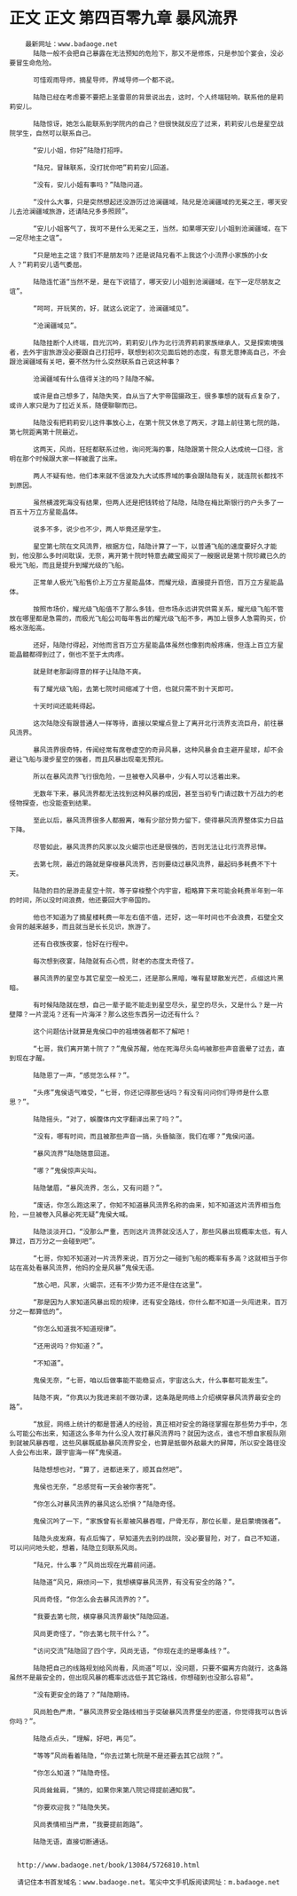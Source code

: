 # 正文 正文 第四百零九章 暴风流界
        最新网址：www.badaoge.net
          陆隐一般不会把自己暴露在无法预知的危险下，那又不是修炼，只是参加个宴会，没必要冒生命危险。
      
          可惜观雨导师，摘星导师，界域导师一个都不说。
      
          陆隐已经在考虑要不要把上圣雷恩的背景说出去，这时，个人终端轻响，联系他的是莉莉安儿。
      
          陆隐惊讶，她怎么能联系到学院内的自己？但很快就反应了过来，莉莉安儿也是星空战院学生，自然可以联系自己。
      
          “安儿小姐，你好”陆隐打招呼。
      
          “陆兄，冒昧联系，没打扰你吧”莉莉安儿回道。
      
          “没有，安儿小姐有事吗？”陆隐问道。
      
          “没什么大事，只是突然想起还没游历过沧澜疆域，陆兄是沧澜疆域的无冕之王，哪天安儿去沧澜疆域旅游，还请陆兄多多照顾”。
      
          “安儿小姐客气了，我可不是什么无冕之王，当然，如果哪天安儿小姐到沧澜疆域，在下一定尽地主之谊”。
      
          “只是地主之谊？我们不是朋友吗？还是说陆兄看不上我这个小流界小家族的小女人？”莉莉安儿语气委屈。
      
          陆隐连忙道“当然不是，是在下说错了，哪天安儿小姐到沧澜疆域，在下一定尽朋友之谊”。
      
          “呵呵，开玩笑的，好，就这么说定了，沧澜疆域见”。
      
          “沧澜疆域见”。
      
          陆隐挂断个人终端，目光沉吟，莉莉安儿作为北行流界莉莉家族继承人，又是探索境强者，去外宇宙旅游没必要跟自己打招呼，联想到初次见面后她的态度，有意无意捧高自己，不会跟沧澜疆域有关吧，要不然为什么突然联系自己说这种事？
      
          沧澜疆域有什么值得关注的吗？陆隐不解。
      
          或许是自己想多了，陆隐失笑，自从当了大宇帝国摄政王，很多事想的就有点复杂了，或许人家只是为了拉近关系，随便聊聊而已。
      
          陆隐没有把莉莉安儿这件事放心上，在第十院又休息了两天，才踏上前往第七院的路，第七院距离第十院最近。
      
          这两天，风尚，狂旺都联系过他，询问死海的事，陆隐跟第十院众人达成统一口径，言明在那个时候跟大家一样被震了出来。
      
          两人不疑有他，他们本来就不信波及九大试炼界域的事会跟陆隐有关，就连院长都找不到原因。
      
          虽然横渡死海没有结果，但两人还是把钱转给了陆隐，陆隐在梅比斯银行的户头多了一百五十万立方星能晶体。
      
          说多不多，说少也不少，两人毕竟还是学生。
      
          星空第七院在文风流界，根据方位，陆隐计算了一下，以普通飞船的速度要好久才能到，他没那么多时间耽误，无奈，离开第十院时特意去藏宝阁买了一艘据说是第十院珍藏已久的极光飞船，而且是提升到耀光级的飞船。
      
          正常单人极光飞船售价上万立方星能晶体，而耀光级，直接提升百倍，百万立方星能晶体。
      
          按照市场价，耀光级飞船值不了那么多钱，但市场永远讲究供需关系，耀光级飞船不管放在哪里都是急需的，而极光飞船公司每年售出的耀光级飞船不多，再加上很多人急需购买，价格水涨船高。
      
          还好，陆隐付得起，对他而言百万立方星能晶体虽然也像割肉般疼痛，但连上百立方星能晶髓都得到过了，倒也不至于太肉疼。
      
          就是财老那副得意的样子让陆隐不爽。
      
          有了耀光级飞船，去第七院时间缩减了十倍，也就只需不到十天即可。
      
          十天时间还能耗得起。
      
          这次陆隐没有跟普通人一样等待，直接以荣耀点登上了离开北行流界支流巨舟，前往暴风流界。
      
          暴风流界很奇特，传闻经常有席卷虚空的奇异风暴，这种风暴会自主避开星球，却不会避让飞船与漫步星空的强者，而且风暴出现毫无预兆。
      
          所以在暴风流界飞行很危险，一旦被卷入风暴中，少有人可以活着出来。
      
          无数年下来，暴风流界都无法找到这种风暴的成因，甚至当初专门请过数十万战力的老怪物探查，也没能查到结果。
      
          至此以后，暴风流界很多人都搬离，唯有少部分势力留下，使得暴风流界整体实力日益下降。
      
          尽管如此，暴风流界的风家以及火蝎宗也还是很强的，否则无法让北行流界忌惮。
      
          去第七院，最近的路就是穿梭暴风流界，否则要绕过暴风流界，最起码多耗费不下十天。
      
          陆隐的目的是游走星空十院，等于穿梭整个内宇宙，粗略算下来可能会耗费半年到一年的时间，所以没时间浪费，他还要回大宇帝国的。
      
          他也不知道为了摘星楼耗费一年左右值不值，还好，这一年时间也不会浪费，石壁全文会背的越来越多，而且就当是长长见识，旅游了。
      
          还有白夜族夜宴，恰好在行程中。
      
          每次想到夜宴，陆隐就有点心慌，财老的态度太奇怪了。
      
          暴风流界的星空与其它星空一般无二，还是那么黑暗，唯有星球散发光芒，点缀这片黑暗。
      
          有时候陆隐就在想，自己一辈子能不能走到星空尽头，星空的尽头，又是什么？是一片壁障？一片混沌？还有一片海洋？那么这些东西另一边还有什么？
      
          这个问题估计就算是鬼侯口中的祖境强者都不了解吧！
      
          “七哥，我们离开第十院了？”鬼侯苏醒，他在死海尽头岛屿被那些声音震晕了过去，直到现在才醒。
      
          陆隐恩了一声，“感觉怎么样？”。
      
          “头疼”鬼侯语气难受，“七哥，你还记得那些话吗？有没有问问你们导师是什么意思？”。
      
          陆隐摇头，“对了，蜈腹体内文字翻译出来了吗？”。
      
          “没有，哪有时间，而且被那些声音一搞，头昏脑涨，我们在哪？”鬼侯问道。
      
          “暴风流界”陆隐随意回道。
      
          “哪？”鬼侯惊声尖叫。
      
          陆隐皱眉，“暴风流界，怎么，又有问题？”。
      
          “废话，你怎么跑这来了，你知不知道暴风流界名称的由来，知不知道这片流界相当危险，一旦被卷入风暴必死无疑”鬼侯大喊。
      
          陆隐淡淡开口，“没那么严重，否则这片流界就没活人了，那些风暴出现概率太低，有人算过，百万分之一会碰到吧”。
      
          “七哥，你知不知道对一片流界来说，百万分之一碰到飞船的概率有多高？这就相当于你站在高处看暴风流界，他妈的全是风暴”鬼侯无语。
      
          “放心吧，风家，火蝎宗，还有不少势力还不是住在这里”。
      
          “那是因为人家知道风暴出现的规律，还有安全路线，你什么都不知道一头闯进来，百万分之一都算低的”。
      
          “你怎么知道我不知道规律”。
      
          “还用说吗？你知道？”。
      
          “不知道”。
      
          鬼侯无奈，“七哥，咱以后做事能不能稳妥点，宇宙这么大，什么事都可能发生”。
      
          陆隐不爽，“你真以为我进来前不做功课，这条路是网络上介绍横穿暴风流界最安全的路”。
      
          “放屁，网络上统计的都是普通人的经验，真正相对安全的路径掌握在那些势力手中，怎么可能公布出来，知道这么多年为什么没人攻打暴风流界吗？就因为这点，谁也不想自家舰队刚到就被风暴吞噬，这些风暴既威胁暴风流界安全，也算是抵御外敌最大的屏障，所以安全路径没人会公布出来，跟宇宙海一样”鬼侯道。
      
          陆隐想想也对，“算了，进都进来了，顺其自然吧”。
      
          鬼侯也无奈，“总感觉有一天会被你害死”。
      
          “你怎么对暴风流界的暴风这么恐惧？”陆隐奇怪。
      
          鬼侯沉吟了一下，“家族曾有长辈被风暴吞噬，尸骨无存，那位长辈，是启蒙境强者”。
      
          陆隐头皮发麻，有点后悔了，早知道先去别的战院，没必要冒险，对了，自己不知道，可以问问地头蛇，想着，陆隐立刻联系风尚。
      
          “陆兄，什么事？”风尚出现在光幕前问道。
      
          陆隐道“风兄，麻烦问一下，我想横穿暴风流界，有没有安全的路？”。
      
          风尚奇怪，“你怎么会去暴风流界的？”。
      
          “我要去第七院，横穿暴风流界最快”陆隐回道。
      
          风尚更奇怪了，“你去第七院干什么？”。
      
          “访问交流”陆隐回了四个字，风尚无语，“你现在走的是哪条线？”。
      
          陆隐把自己的线路规划给风尚看，风尚道“可以，没问题，只要不偏离方向就行，这条路虽然不是最安全的，但出现风暴的概率远远低于其它路线，你想碰到也没那么容易”。
      
          “没有更安全的路了？”陆隐期待。
      
          风尚脸色严肃，“暴风流界安全路线相当于突破暴风流界堡垒的密道，你觉得我可以告诉你吗？”。
      
          陆隐点点头，“理解，好吧，再见”。
      
          “等等”风尚看着陆隐，“你去过第七院是不是还要去其它战院？”。
      
          “你怎么知道？”陆隐奇怪。
      
          风尚耸耸肩，“猜的，如果你来第八院记得提前通知我”。
      
          “你要欢迎我？”陆隐失笑。
      
          风尚表情相当严肃，“我要提前跑路”。
      
          陆隐无语，直接切断通话。
      
      
      http://www.badaoge.net/book/13084/5726810.html
      
      请记住本书首发域名：www.badaoge.net。笔尖中文手机版阅读网址：m.badaoge.net